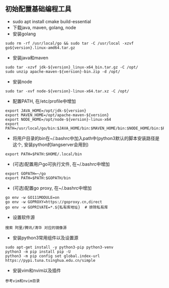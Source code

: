 ## 初始配置基础编程工具
* sudo apt install cmake build-essential
* 下载java, maven, golang, node
* 安装golang
```
sudo rm -rf /usr/local/go && sudo tar -C /usr/local -xzvf go${version}.linux-amd64.tar.gz
```
* 安装java和maven
```
sudo tar -xzvf jdk-${version}_linux-x64_bin.tar.gz -C /opt/
sudo unzip apache-maven-${version}-bin.zip -d /opt/
```
* 安装node
```
sudo tar -xvf node-${version}-linux-x64.tar.xz -C /opt/
```
* 配置PATH, 在/etc/profile中增加
```
export JAVA_HOME=/opt/jdk-${version}
export MAVEN_HOME=/opt/apache-maven-${version}
export NODE_HOME=/opt/node-${version}-linux-x64
export PATH=/usr/local/go/bin:$JAVA_HOME/bin:$MAVEN_HOME/bin:$NODE_HOME/bin:$PATH
```
* 将用户目录的bin在~/.bashrc中加入path中(python3默认的脚本安装路径是这个, 安装python的langserver会用到)
```
export PATH=$PATH:$HOME/.local/bin
```
* (可选)配置用户go可执行文件, 在~/.bashrc中增加
```
export GOPATH=~/go
export PATH=$PATH:$GOPATH/bin
```
* (可选)配置go proxy, 在~/.bashrc中增加
```
go env -w GO111MODULE=on
go env -w GOPROXY=https://goproxy.cn,direct
go env -w GOPRIVATE=*.${私有库地址}  # 排除私有库
```
* 设置软件源
```
搜索 阿里/腾讯/清华 对应的镜像源
```
* 安装python3常用组件以及设置源
```
sudo apt-get install -y python3-pip python3-venv
python3 -m pip install pip -U
python3 -m pip config set global.index-url https://pypi.tuna.tsinghua.edu.cn/simple
```
* 安装vim和nvim以及插件
```
参考vim和nvim目录
```
